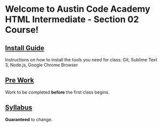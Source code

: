 # Welcome to Austin Code Academy HTML Intermediate - Section 02 Course!
## [Install Guide](https://github.com/mistakevin/HTMLIntermediateSection2/blob/master/InstallGuide.md)
Instructions on how to install the tools you need for class: Git, Sublime Text 3, Node.js, Google Chrome Browser

## [Pre Work](https://github.com/mistakevin/HTMLIntermediateSection2/blob/master/Prework.md)
Work to be completed **before** the first class begins.

## [Syllabus](https://github.com/mistakevin/HTMLIntermediateSection2/blob/master/Syllabus.md)
**Guaranteed** to change.
